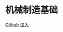 # 机械制造基础

<!-- 需要一个 slogan -->

[Github](https://github.com/dzylikecode/SCUT_3_Mechanical-Manufacturing-Fundamentals)
[进入](./)
